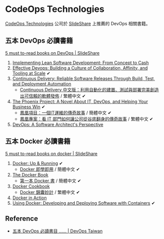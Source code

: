 # CodeOps Technologies

[CodeOps Technologies](http://codeops.tech/) 公司於 [SlideShare](http://www.slideshare.net/CodeOps/presentations) 上推薦的 DevOps 相關書籍。

## 五本 DevOps 必讀書籍

[5 must to-read books on DevOps | SlideShare](http://www.slideshare.net/CodeOps/5-must-toread-books-on-devops)


1. [Implementing Lean Software Development: From Concept to Cash](http://www.tenlong.com.tw/items/0321437381?item_id=32783)
1. [Effective Devops: Building a Culture of Collaboration, Affinity, and Tooling at Scale](http://www.tenlong.com.tw/items/1491926309?item_id=1021759) ✔
1. [Continuous Delivery: Reliable Software Releases Through Build, Test, and Deployment Automation](http://www.tenlong.com.tw/items/0321601912?item_id=57372)
    - [Continuous Delivery 中文版：利用自動化的建置、測試與部署完美創造出可信賴的軟體發佈](http://www.tenlong.com.tw/items/986201962X?item_id=999062) / 繁體中文 ✔
1. [The Phoenix Project: A Novel About IT, DevOps, and Helping Your Business Win](http://www.tenlong.com.tw/items/0988262509?item_id=1007593) ✔
    - [鳳凰項目：一個IT運維的傳奇故事](http://www.tenlong.com.tw/items/7115403651?item_id=1013544) / 簡體中文 ✔
    - [鳳凰專案：看 IT 部門如何讓公司從谷底翻身的傳奇故事](https://www.tenlong.com.tw/products/9789864765867) / 繁體中文 ✔
1. [DevOps: A Software Architect's Perspective](http://www.tenlong.com.tw/items/0134049845?item_id=1005244)


## 五本 Docker 必讀書籍

[5 must to-read books on docker | SlideShare](http://www.slideshare.net/CodeOps/5-must-toread-books-on-docker-63290187)


1. [Docker: Up & Running](http://www.tenlong.com.tw/items/1491917571?item_id=1005886) ✔
    - [Docker 即學即用](http://www.tenlong.com.tw/items/7512383398?item_id=1010339) / 簡體中文 ✔
1. [The Docker Book](https://www.dockerbook.com)
    - [第一本 Docker 書](http://www.tenlong.com.tw/items/7115377332?item_id=1003547) / 簡體中文 ✔
1. [Docker Cookbook](http://www.tenlong.com.tw/items/149191971X?item_id=1008710)
    - [Docker 錦囊妙計](http://www.tenlong.com.tw/items/9864760807?item_id=1021576) / 繁體中文 ✔
1. [Docker in Action](http://www.tenlong.com.tw/items/1633430235?item_id=1013389)
1. [Using Docker: Developing and Deploying Software with Containers](http://www.tenlong.com.tw/items/1491915765?item_id=1011536) ✔

## Reference

* [五本 DevOps 必讀書目 ...... | DevOps Taiwan](https://www.facebook.com/groups/DevOpsTaiwan/permalink/1040640342689678/)

